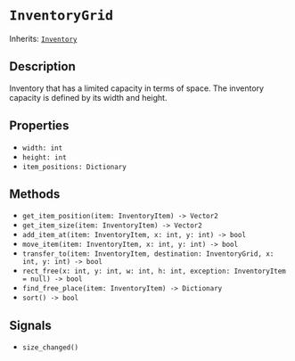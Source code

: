 # `InventoryGrid`

Inherits: [`Inventory`](./inventory.md)

## Description

Inventory that has a limited capacity in terms of space. The inventory capacity is defined by its width and height.

## Properties

* `width: int`
* `height: int`
* `item_positions: Dictionary`

## Methods

* `get_item_position(item: InventoryItem) -> Vector2`
* `get_item_size(item: InventoryItem) -> Vector2`
* `add_item_at(item: InventoryItem, x: int, y: int) -> bool`
* `move_item(item: InventoryItem, x: int, y: int) -> bool`
* `transfer_to(item: InventoryItem, destination: InventoryGrid, x: int, y: int) -> bool`
* `rect_free(x: int, y: int, w: int, h: int, exception: InventoryItem = null) -> bool`
* `find_free_place(item: InventoryItem) -> Dictionary`
* `sort() -> bool`

## Signals

* `size_changed()`